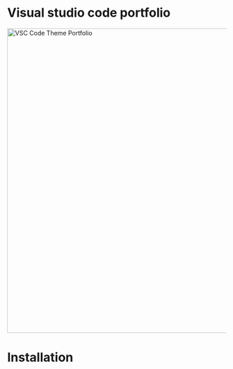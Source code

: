 # Visual studio code portfolio
<img src="https://cdn.discordapp.com/attachments/835850564771643402/1089502690490470450/Picsart_23-03-26_16-22-33-391.jpg" alt="VSC Code Theme Portfolio" style="height: 700px; width:700px;"/></br>

<h1>Installation</h1>
